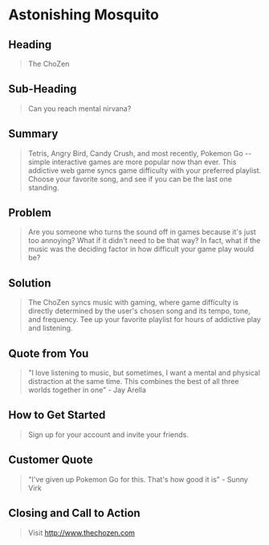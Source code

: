 # Astonishing Mosquito #

<!-- 
> This material was originally posted [here](http://www.quora.com/What-is-Amazons-approach-to-product-development-and-product-management). It is reproduced here for posterities sake.

There is an approach called "working backwards" that is widely used at Amazon. They work backwards from the customer, rather than starting with an idea for a product and trying to bolt customers onto it. While working backwards can be applied to any specific product decision, using this approach is especially important when developing new products or features.

For new initiatives a product manager typically starts by writing an internal press release announcing the finished product. The target audience for the press release is the new/updated product's customers, which can be retail customers or internal users of a tool or technology. Internal press releases are centered around the customer problem, how current solutions (internal or external) fail, and how the new product will blow away existing solutions.

If the benefits listed don't sound very interesting or exciting to customers, then perhaps they're not (and shouldn't be built). Instead, the product manager should keep iterating on the press release until they've come up with benefits that actually sound like benefits. Iterating on a press release is a lot less expensive than iterating on the product itself (and quicker!).

If the press release is more than a page and a half, it is probably too long. Keep it simple. 3-4 sentences for most paragraphs. Cut out the fat. Don't make it into a spec. You can accompany the press release with a FAQ that answers all of the other business or execution questions so the press release can stay focused on what the customer gets. My rule of thumb is that if the press release is hard to write, then the product is probably going to suck. Keep working at it until the outline for each paragraph flows. 

Oh, and I also like to write press-releases in what I call "Oprah-speak" for mainstream consumer products. Imagine you're sitting on Oprah's couch and have just explained the product to her, and then you listen as she explains it to her audience. That's "Oprah-speak", not "Geek-speak".

Once the project moves into development, the press release can be used as a touchstone; a guiding light. The product team can ask themselves, "Are we building what is in the press release?" If they find they're spending time building things that aren't in the press release (overbuilding), they need to ask themselves why. This keeps product development focused on achieving the customer benefits and not building extraneous stuff that takes longer to build, takes resources to maintain, and doesn't provide real customer benefit (at least not enough to warrant inclusion in the press release).
 -->
 
## Heading ##
  > The ChoZen 

## Sub-Heading ##
  > Can you reach mental nirvana? 

## Summary ##
  > Tetris, Angry Bird, Candy Crush, and most recently, Pokemon Go -- simple interactive games are more popular now than ever. This addictive web game syncs game difficulty with your preferred playlist. Choose your favorite song, and see if you can be the last one standing. 

## Problem ##
  > Are you someone who turns the sound off in games because it's just too annoying? What if it didn't need to be that way? In fact, what if the music was the deciding factor in how difficult your game play would be? 

## Solution ##
  > The ChoZen syncs music with gaming, where game difficulty is directly determined by the user's chosen song and its tempo, tone, and frequency. Tee up your favorite playlist for hours of addictive play and listening. 

## Quote from You ##
  > "I love listening to music, but sometimes, I want a mental and physical distraction at the same time. This combines the best of all three worlds together in one" - Jay Arella

## How to Get Started ##
  > Sign up for your account and invite your friends. 

## Customer Quote ##
  > "I've given up Pokemon Go for this. That's how good it is" - Sunny Virk

## Closing and Call to Action ##
  > Visit http://www.thechozen.com 
